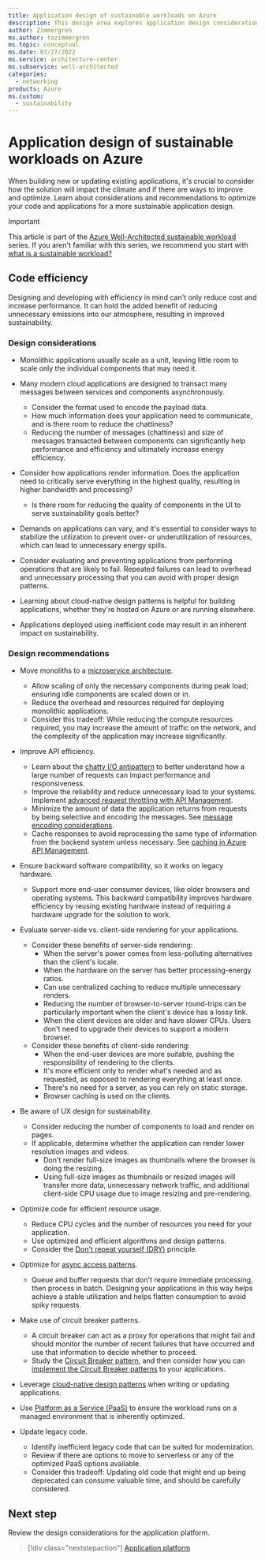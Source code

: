 ```yaml
---
title: Application design of sustainable workloads on Azure
description: This design area explores application design considerations for sustainable workloads on Azure.
author: Zimmergren
ms.author: tozimmergren
ms.topic: conceptual
ms.date: 07/27/2022
ms.service: architecture-center
ms.subservice: well-architected
categories: 
  - networking
products: Azure
ms.custom:
  - sustainability
---
```


# Application design of sustainable workloads on Azure

When building new or updating existing applications, it's crucial to consider how the solution will impact the climate and if there are ways to improve and optimize. Learn about considerations and recommendations to optimize your code and applications for a more sustainable application design.

> [!IMPORTANT]
> This article is part of the [Azure Well-Architected sustainable workload](index.yml) series. If you aren't familiar with this series, we recommend you start with [what is a sustainable workload?](sustainability-get-started.md#what-is-a-sustainable-workload)

## Code efficiency

Designing and developing with efficiency in mind can't only reduce cost and increase performance. It can hold the added benefit of reducing unnecessary emissions into our atmosphere, resulting in improved sustainability.

### Design considerations

- Monolithic applications usually scale as a unit, leaving little room to scale only the individual components that may need it.

- Many modern cloud applications are designed to transact many messages between services and components asynchronously.
  - Consider the format used to encode the payload data.
  - How much information does your application need to communicate, and is there room to reduce the chattiness?
  - Reducing the number of messages (chattiness) and size of messages transacted between components can significantly help performance and efficiency and ultimately increase energy efficiency.

- Consider how applications render information. Does the application need to critically serve everything in the highest quality, resulting in higher bandwidth and processing?
  - Is there room for reducing the quality of components in the UI to serve sustainability goals better?

- Demands on applications can vary, and it's essential to consider ways to stabilize the utilization to prevent over- or underutilization of resources, which can lead to unnecessary energy spills.

- Consider evaluating and preventing applications from performing operations that are likely to fail. Repeated failures can lead to overhead and unnecessary processing that you can avoid with proper design patterns.

- Learning about cloud-native design patterns is helpful for building applications, whether they're hosted on Azure or are running elsewhere.

- Applications deployed using inefficient code may result in an inherent impact on sustainability.

### Design recommendations

- Move monoliths to a [microservice architecture](/azure/architecture/guide/architecture-styles/microservices).
  - Allow scaling of only the necessary components during peak load; ensuring idle components are scaled down or in.
  - Reduce the overhead and resources required for deploying monolithic applications.
  - Consider this tradeoff: While reducing the compute resources required, you may increase the amount of traffic on the network, and the complexity of the application may increase significantly.

- Improve API efficiency.
  - Learn about the [chatty I/O antipattern](/azure/architecture/antipatterns/chatty-io/) to better understand how a large number of requests can impact performance and responsiveness.
  - Improve the reliability and reduce unnecessary load to your systems. Implement [advanced request throttling with API Management](/azure/api-management/api-management-sample-flexible-throttling).
  - Minimize the amount of data the application returns from requests by being selective and encoding the messages. See [message encoding considerations](/azure/architecture/best-practices/message-encode).
  - Cache responses to avoid reprocessing the same type of information from the backend system unless necessary. See [caching in Azure API Management](/azure/api-management/api-management-howto-cache).

- Ensure backward software compatibility, so it works on legacy hardware.
  - Support more end-user consumer devices, like older browsers and operating systems. This backward compatibility improves hardware efficiency by reusing existing hardware instead of requiring a hardware upgrade for the solution to work.

- Evaluate server-side vs. client-side rendering for your applications.
  - Consider these benefits of server-side rendering:
    - When the server's power comes from less-polluting alternatives than the client's locale.
    - When the hardware on the server has better processing-energy ratios.
    - Can use centralized caching to reduce multiple unnecessary renders.
    - Reducing the number of browser-to-server round-trips can be particularly important when the client's device has a lossy link.
    - When the client devices are older and have slower CPUs. Users don't need to upgrade their devices to support a modern browser.
  - Consider these benefits of client-side rendering:
    - When the end-user devices are more suitable, pushing the responsibility of rendering to the clients.
    - It's more efficient only to render what's needed and as requested, as opposed to rendering everything at least once.
    - There's no need for a server, as you can rely on static storage.
    - Browser caching is used on the clients.

- Be aware of UX design for sustainability.
  - Consider reducing the number of components to load and render on pages.
  - If applicable, determine whether the application can render lower resolution images and videos.
    - Don't render full-size images as thumbnails where the browser is doing the resizing.
    - Using full-size images as thumbnails or resized images will transfer more data, unnecessary network traffic, and additional client-side CPU usage due to image resizing and pre-rendering.

- Optimize code for efficient resource usage.
  - Reduce CPU cycles and the number of resources you need for your application.
  - Use optimized and efficient algorithms and design patterns.
  - Consider the [Don't repeat yourself (DRY)](/dotnet/architecture/modern-web-apps-azure/architectural-principles#dont-repeat-yourself-dry) principle.

- Optimize for [async access patterns](/azure/architecture/patterns/async-request-reply).
  - Queue and buffer requests that don't require immediate processing, then process in batch. Designing your applications in this way helps achieve a stable utilization and helps flatten consumption to avoid spiky requests.

- Make use of circuit breaker patterns.
  - A circuit breaker can act as a proxy for operations that might fail and should monitor the number of recent failures that have occurred and use that information to decide whether to proceed.
  - Study the [Circuit Breaker pattern](/azure/architecture/patterns/circuit-breaker), and then consider how you can [implement the Circuit Breaker patterns](/dotnet/architecture/microservices/implement-resilient-applications/implement-circuit-breaker-pattern) to your applications.

- Leverage [cloud-native design patterns](/azure/architecture/patterns/) when writing or updating applications.

- Use [Platform as a Service (PaaS)](/azure/architecture/guide/design-principles/managed-services) to ensure the workload runs on a managed environment that is inherently optimized.

- Update legacy code.
  - Identify inefficient legacy code that can be suited for modernization.
  - Review if there are options to move to serverless or any of the optimized PaaS options available.
  - Consider this tradeoff: Updating old code that might end up being deprecated can consume valuable time, and should be carefully considered.

## Next step

Review the design considerations for the application platform.

> [!div class="nextstepaction"]
> [Application platform](sustainability-application-platform.md)
